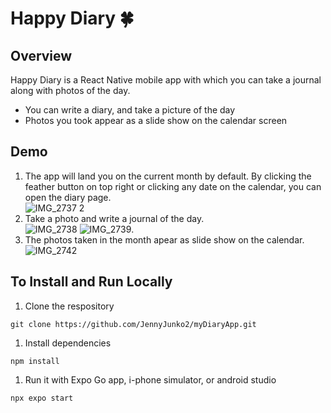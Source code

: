 # Happy Diary :four_leaf_clover:
## Overview
Happy Diary is a React Native mobile app with which you can take a journal along with photos of the day.  
  * You can write a diary, and take a picture of the day
  * Photos you took appear as a slide show on the calendar screen

## Demo 
1. The app will land you on the current month by default. By clicking the feather button on top right or clicking any date on the calendar, you can open the diary page.  
![IMG_2737 2](https://user-images.githubusercontent.com/126217845/227436805-5e5a2724-4a39-483d-b1c4-408aae6fa7fb.PNG)
1. Take a photo and write a journal of the day.  
![IMG_2738](https://user-images.githubusercontent.com/126217845/227436221-7d9390e4-4e2e-4f7c-8cc4-9b7f81e95f78.PNG) 
![IMG_2739](https://user-images.githubusercontent.com/126217845/227436433-cc37e4e3-111b-4ef1-b050-3a73614c2602.PNG).  
1. The photos taken in the month apear as slide show on the calendar.  
![IMG_2742](https://user-images.githubusercontent.com/126217845/227436530-2798b86c-e67b-4a84-8f65-4fe541dfb06a.PNG)

## To Install and Run Locally
1. Clone the respository
```
git clone https://github.com/JennyJunko2/myDiaryApp.git
```
1. Install dependencies
```
npm install
```
1. Run it with Expo Go app, i-phone simulator, or android studio
```
npx expo start
```

